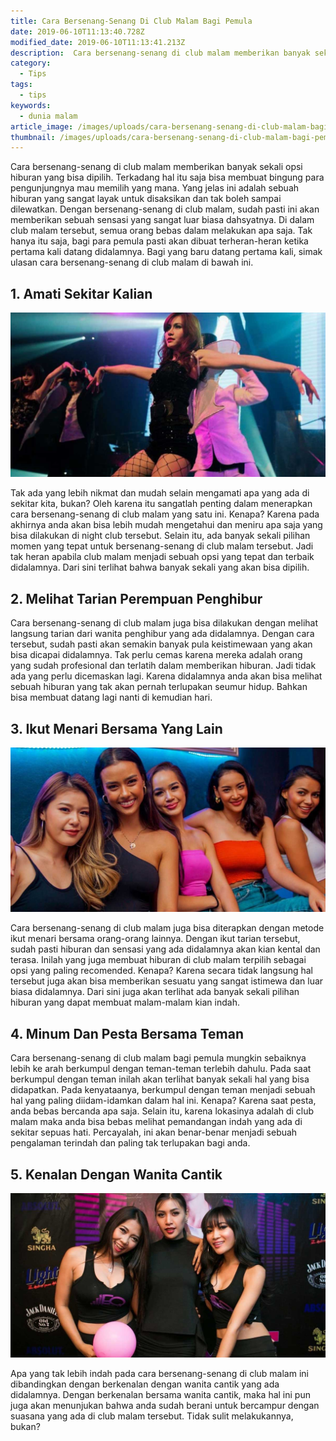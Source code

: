 ```yaml
---
title: Cara Bersenang-Senang Di Club Malam Bagi Pemula
date: 2019-06-10T11:13:40.728Z
modified_date: 2019-06-10T11:13:41.213Z
description:  Cara bersenang-senang di club malam memberikan banyak sekali opsi hiburan yang bisa dipilih.
category:
  - Tips
tags:
  - tips
keywords:
  - dunia malam
article_image: /images/uploads/cara-bersenang-senang-di-club-malam-bagi-pemula-1.jpg
thumbnail: /images/uploads/cara-bersenang-senang-di-club-malam-bagi-pemula-1-007.jpg
---
```

Cara bersenang-senang di club malam memberikan banyak sekali opsi hiburan yang bisa dipilih. Terkadang hal itu saja bisa membuat bingung para pengunjungnya mau memilih yang mana. Yang jelas ini adalah sebuah hiburan yang sangat layak untuk disaksikan dan tak boleh sampai dilewatkan. Dengan bersenang-senang di club malam, sudah pasti ini akan memberikan sebuah sensasi yang sangat luar biasa dahsyatnya. Di dalam club malam tersebut, semua orang bebas dalam melakukan apa saja. Tak hanya itu saja, bagi para pemula pasti akan dibuat terheran-heran ketika pertama kali datang didalamnya. Bagi yang baru datang pertama kali, simak ulasan cara bersenang-senang di club malam di bawah ini.



## 1. Amati Sekitar Kalian

![Cara Bersenang-Senang Di Club Malam Bagi Pemula](/images/uploads/cara-bersenang-senang-di-club-malam-bagi-pemula-3.jpg)

Tak ada yang lebih nikmat dan mudah selain mengamati apa yang ada di sekitar kita, bukan? Oleh karena itu sangatlah penting dalam menerapkan cara bersenang-senang di club malam yang satu ini. Kenapa? Karena pada akhirnya anda akan bisa lebih mudah mengetahui dan meniru apa saja yang bisa dilakukan di night club tersebut. Selain itu, ada banyak sekali pilihan momen yang tepat untuk bersenang-senang di club malam tersebut. Jadi tak heran apabila club malam menjadi sebuah opsi yang tepat dan terbaik didalamnya. Dari sini terlihat bahwa banyak sekali yang akan bisa dipilih.



## 2. Melihat Tarian Perempuan Penghibur

Cara bersenang-senang di club malam juga bisa dilakukan dengan melihat langsung tarian dari wanita penghibur yang ada didalamnya. Dengan cara tersebut, sudah pasti akan semakin banyak pula keistimewaan yang akan bisa dicapai didalamnya. Tak perlu cemas karena mereka adalah orang yang sudah profesional dan terlatih dalam memberikan hiburan. Jadi tidak ada yang perlu dicemaskan lagi. Karena didalamnya anda akan bisa melihat sebuah hiburan yang tak akan pernah terlupakan seumur hidup. Bahkan bisa membuat datang lagi nanti di kemudian hari.



## 3. Ikut Menari Bersama Yang Lain

![Cara Bersenang-Senang Di Club Malam Bagi Pemula](/images/uploads/cara-bersenang-senang-di-club-malam-bagi-pemula-2.jpg)

Cara bersenang-senang di club malam juga bisa diterapkan dengan metode ikut menari bersama orang-orang lainnya. Dengan ikut tarian tersebut, sudah pasti hiburan dan sensasi yang ada didalamnya akan kian kental dan terasa. Inilah yang juga membuat hiburan di club malam terpilih sebagai opsi yang paling recomended. Kenapa? Karena secara tidak langsung hal tersebut juga akan bisa memberikan sesuatu yang sangat istimewa dan luar biasa didalamnya. Dari sini juga akan terlihat ada banyak sekali pilihan hiburan yang dapat membuat malam-malam kian indah.



## 4. Minum Dan Pesta Bersama Teman

Cara bersenang-senang di club malam bagi pemula mungkin sebaiknya lebih ke arah berkumpul dengan teman-teman terlebih dahulu. Pada saat berkumpul dengan teman inilah akan terlihat banyak sekali hal yang bisa didapatkan. Pada kenyataanya, berkumpul dengan teman menjadi sebuah hal yang paling diidam-idamkan dalam hal ini. Kenapa? Karena saat pesta, anda bebas bercanda apa saja. Selain itu, karena lokasinya adalah di club malam maka anda bisa bebas melihat pemandangan indah yang ada di sekitar sepuas hati. Percayalah, ini akan benar-benar menjadi sebuah pengalaman terindah dan paling tak terlupakan bagi anda.



## 5. Kenalan Dengan Wanita Cantik

![Cara Bersenang-Senang Di Club Malam Bagi Pemula](/images/uploads/cara-bersenang-senang-di-club-malam-bagi-pemula-1.jpg)

Apa yang tak lebih indah pada cara bersenang-senang di club malam ini dibandingkan dengan berkenalan dengan wanita cantik yang ada didalamnya. Dengan berkenalan bersama wanita cantik, maka hal ini pun juga akan menunjukan bahwa anda sudah berani untuk bercampur dengan suasana yang ada di club malam tersebut. Tidak sulit melakukannya, bukan?
